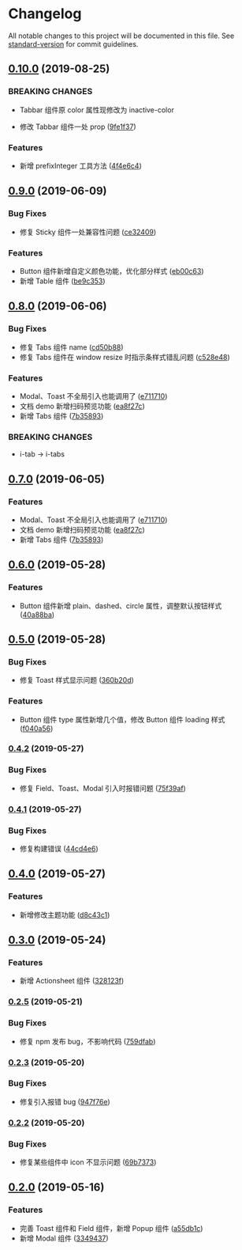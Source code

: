 # Changelog

All notable changes to this project will be documented in this file. See [standard-version](https://github.com/conventional-changelog/standard-version) for commit guidelines.

## [0.10.0](https://github.com/xiaojun1994/unique-ui/compare/v0.9.0...v0.10.0) (2019-08-25)


### BREAKING CHANGES

* Tabbar 组件原 color 属性现修改为 inactive-color

* 修改 Tabbar 组件一处 prop ([9fe1f37](https://github.com/xiaojun1994/unique-ui/commit/9fe1f37))


### Features

* 新增 prefixInteger 工具方法 ([4f4e6c4](https://github.com/xiaojun1994/unique-ui/commit/4f4e6c4))

## [0.9.0](https://github.com/xiaojun1994/unique-ui/compare/v0.8.0...v0.9.0) (2019-06-09)


### Bug Fixes

* 修复 Sticky 组件一处兼容性问题 ([ce32409](https://github.com/xiaojun1994/unique-ui/commit/ce32409))


### Features

* Button 组件新增自定义颜色功能，优化部分样式 ([eb00c63](https://github.com/xiaojun1994/unique-ui/commit/eb00c63))
* 新增 Table 组件 ([be9c353](https://github.com/xiaojun1994/unique-ui/commit/be9c353))



## [0.8.0](https://github.com/xiaojun1994/unique-ui/compare/v0.6.0...v0.8.0) (2019-06-06)


### Bug Fixes

* 修复 Tabs 组件 name ([cd50b88](https://github.com/xiaojun1994/unique-ui/commit/cd50b88))
* 修复 Tabs 组件在 window resize 时指示条样式错乱问题 ([c528e48](https://github.com/xiaojun1994/unique-ui/commit/c528e48))


### Features

* Modal、Toast 不全局引入也能调用了 ([e711710](https://github.com/xiaojun1994/unique-ui/commit/e711710))
* 文档 demo 新增扫码预览功能 ([ea8f27c](https://github.com/xiaojun1994/unique-ui/commit/ea8f27c))
* 新增 Tabs 组件 ([7b35893](https://github.com/xiaojun1994/unique-ui/commit/7b35893))


### BREAKING CHANGES

* i-tab -> i-tabs



## [0.7.0](https://github.com/xiaojun1994/unique-ui/compare/v0.6.0...v0.7.0) (2019-06-05)


### Features

* Modal、Toast 不全局引入也能调用了 ([e711710](https://github.com/xiaojun1994/unique-ui/commit/e711710))
* 文档 demo 新增扫码预览功能 ([ea8f27c](https://github.com/xiaojun1994/unique-ui/commit/ea8f27c))
* 新增 Tabs 组件 ([7b35893](https://github.com/xiaojun1994/unique-ui/commit/7b35893))



## [0.6.0](https://github.com/xiaojun1994/unique-ui/compare/v0.5.0...v0.6.0) (2019-05-28)


### Features

* Button 组件新增 plain、dashed、circle 属性，调整默认按钮样式 ([40a88ba](https://github.com/xiaojun1994/unique-ui/commit/40a88ba))



## [0.5.0](https://github.com/xiaojun1994/unique-ui/compare/v0.4.2...v0.5.0) (2019-05-28)


### Bug Fixes

* 修复 Toast 样式显示问题 ([360b20d](https://github.com/xiaojun1994/unique-ui/commit/360b20d))


### Features

* Button 组件 type 属性新增几个值，修改 Button 组件 loading 样式 ([f040a56](https://github.com/xiaojun1994/unique-ui/commit/f040a56))



### [0.4.2](https://github.com/xiaojun1994/unique-ui/compare/v0.4.1...v0.4.2) (2019-05-27)


### Bug Fixes

* 修复 Field、Toast、Modal 引入时报错问题 ([75f39af](https://github.com/xiaojun1994/unique-ui/commit/75f39af))



### [0.4.1](https://github.com/xiaojun1994/unique-ui/compare/v0.4.0...v0.4.1) (2019-05-27)


### Bug Fixes

* 修复构建错误 ([44cd4e6](https://github.com/xiaojun1994/unique-ui/commit/44cd4e6))



## [0.4.0](https://github.com/xiaojun1994/unique-ui/compare/v0.3.0...v0.4.0) (2019-05-27)


### Features

* 新增修改主题功能 ([d8c43c1](https://github.com/xiaojun1994/unique-ui/commit/d8c43c1))



## [0.3.0](https://github.com/xiaojun1994/unique-ui/compare/v0.2.6...v0.3.0) (2019-05-24)


### Features

* 新增 Actionsheet 组件 ([328123f](https://github.com/xiaojun1994/unique-ui/commit/328123f))



### [0.2.5](https://github.com/xiaojun1994/unique-ui/compare/v0.2.4...v0.2.5) (2019-05-21)


### Bug Fixes

* 修复 npm 发布 bug，不影响代码 ([759dfab](https://github.com/xiaojun1994/unique-ui/commit/759dfab))



### [0.2.3](https://github.com/xiaojun1994/unique-ui/compare/v0.2.2...v0.2.3) (2019-05-20)


### Bug Fixes

* 修复引入报错 bug ([947f76e](https://github.com/xiaojun1994/unique-ui/commit/947f76e))



### [0.2.2](https://github.com/xiaojun1994/unique-ui/compare/v0.2.1...v0.2.2) (2019-05-20)


### Bug Fixes

* 修复某些组件中 icon 不显示问题 ([69b7373](https://github.com/xiaojun1994/unique-ui/commit/69b7373))



## [0.2.0](https://github.com/xiaojun1994/unique-ui/compare/v0.1.0...v0.2.0) (2019-05-16)


### Features

* 完善 Toast 组件和 Field 组件，新增 Popup 组件 ([a55db1c](https://github.com/xiaojun1994/unique-ui/commit/a55db1c))
* 新增 Modal 组件 ([3349437](https://github.com/xiaojun1994/unique-ui/commit/3349437))